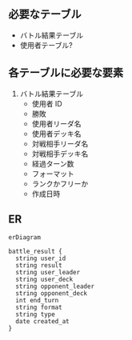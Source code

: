 ## 必要なテーブル

- バトル結果テーブル
- 使用者テーブル?

## 各テーブルに必要な要素

1. バトル結果テーブル
   <!-- - バトル結果 ID -->
   - 使用者 ID
   - 勝敗
   - 使用者リーダ名
   - 使用者デッキ名
   - 対戦相手リーダ名
   - 対戦相手デッキ名
   - 経過ターン数
   - フォーマット
   - ランクかフリーか
   - 作成日時

## ER

```mermaid
erDiagram

battle_result {
  string user_id
  string result
  string user_leader
  string user_deck
  string opponent_leader
  string opponent_deck
  int end_turn
  string format
  string type
  date created_at
}
```
